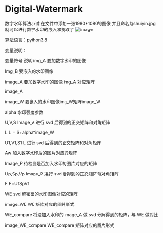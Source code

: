 # Digital-Watermark
数字水印算法小试
在文件中添加一张1980*1080的图像
并且命名为shuiyin.jpg
就可以进行数字水印的嵌入和提取了
![image](https://user-images.githubusercontent.com/61741332/147665150-16a4551f-922d-4942-b90e-d28b8da85380.png)

算法语言：python3.8

变量说明：

变量符号 说明 img_A 要加数字水印的图像

Img_B 要嵌入的水印图像

image_A 要加数字水印的图像 img_A 对应矩阵

image_A

image_W 要嵌入的水印图像img_W矩阵image_W

alpha 水印强度参数

U,V,S Image_A 进行 svd 后得到的正交矩阵和对角矩阵

L L = S+alpha*image_W

U1,V1,S1 L 进行 svd 后得到的正交矩阵和对角矩阵

Aw 加入数字水印后的图片对应的矩阵

Image_P 待检测是否加入水印的图片对应的矩阵

Up,Sp,Vp Image_P 进行 svd 后得到的正交矩阵和对角矩阵

F F=U1SpV1

WE svd 解密出的水印图像对应的矩阵

image_WE WE 矩阵对应的图片形式

WE_compare 将没加入水印的 image_A 做 svd 分解得到的矩阵，与 WE 做对比

image_WE_compare WE_compare 矩阵对应的图片形式
